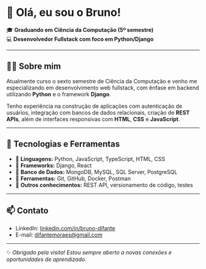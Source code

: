 # 👋 Olá, eu sou o Bruno!

🎓 **Graduando em Ciência da Computação (5º semestre)**  
💻 **Desenvolvedor Fullstack com foco em Python/Django**  

---

## 🧑‍💻 Sobre mim

Atualmente curso o sexto semestre de Ciência da Computação e venho me especializando em desenvolvimento web fullstack, com ênfase em backend utilizando **Python** e o framework **Django**.

Tenho experiência na construção de aplicações com autenticação de usuários, integração com bancos de dados relacionais, criação de **REST APIs**, além de interfaces responsivas com **HTML**, **CSS** e **JavaScript**.

---

## 🧰 Tecnologias e Ferramentas

- 🔹 **Linguagens:** Python, JavaScript, TypeScript, HTML, CSS
- 🔹 **Frameworks:** Django, React
- 🔹 **Banco de Dados:** MongoDB, MySQL, SQL Server, PostgreSQL
- 🔹 **Ferramentas:** Git, GitHub, Docker, Postman
- 🔹 **Outros conhecimentos:** REST API, versionamento de código, testes

---

## 📫 Contato

- LinkedIn: [linkedin.com/in/bruno-difante](https://linkedin.com/in/bruno-difante)
- E-mail: difantemoraes@gmail.com

---

✨ *Obrigado pela visita! Estou sempre aberto a novas conexões e oportunidades de aprendizado.*
